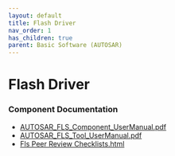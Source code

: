 ```yaml
---
layout: default
title: Flash Driver
nav_order: 1
has_children: true
parent: Basic Software (AUTOSAR)
---
```

# Flash Driver
### Component Documentation

- [AUTOSAR_FLS_Component_UserManual.pdf](doc/AUTOSAR_FLS_Component_UserManual.pdf)
- [AUTOSAR_FLS_Tool_UserManual.pdf](doc/AUTOSAR_FLS_Tool_UserManual.pdf)
- [Fls Peer Review Checklists.html](doc/Fls%20Peer%20Review%20Checklists.html)

